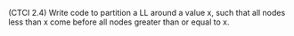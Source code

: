 (CTCI 2.4)
Write code to partition a LL around a value x, such that all nodes less than
x come before all nodes greater than or equal to x.